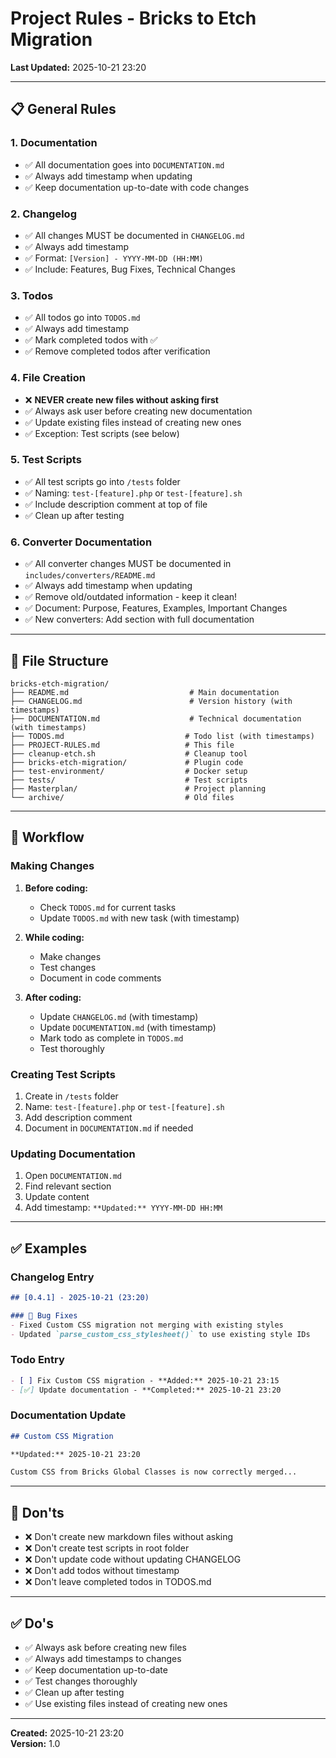 # Project Rules - Bricks to Etch Migration

**Last Updated:** 2025-10-21 23:20

---

## 📋 General Rules

### 1. Documentation
- ✅ All documentation goes into `DOCUMENTATION.md`
- ✅ Always add timestamp when updating
- ✅ Keep documentation up-to-date with code changes

### 2. Changelog
- ✅ All changes MUST be documented in `CHANGELOG.md`
- ✅ Always add timestamp
- ✅ Format: `[Version] - YYYY-MM-DD (HH:MM)`
- ✅ Include: Features, Bug Fixes, Technical Changes

### 3. Todos
- ✅ All todos go into `TODOS.md`
- ✅ Always add timestamp
- ✅ Mark completed todos with ✅
- ✅ Remove completed todos after verification

### 4. File Creation
- ❌ **NEVER create new files without asking first**
- ✅ Always ask user before creating new documentation
- ✅ Update existing files instead of creating new ones
- ✅ Exception: Test scripts (see below)

### 5. Test Scripts
- ✅ All test scripts go into `/tests` folder
- ✅ Naming: `test-[feature].php` or `test-[feature].sh`
- ✅ Include description comment at top of file
- ✅ Clean up after testing

### 6. Converter Documentation
- ✅ All converter changes MUST be documented in `includes/converters/README.md`
- ✅ Always add timestamp when updating
- ✅ Remove old/outdated information - keep it clean!
- ✅ Document: Purpose, Features, Examples, Important Changes
- ✅ New converters: Add section with full documentation

---

## 📁 File Structure

```
bricks-etch-migration/
├── README.md                           # Main documentation
├── CHANGELOG.md                        # Version history (with timestamps)
├── DOCUMENTATION.md                    # Technical documentation (with timestamps)
├── TODOS.md                           # Todo list (with timestamps)
├── PROJECT-RULES.md                   # This file
├── cleanup-etch.sh                    # Cleanup tool
├── bricks-etch-migration/             # Plugin code
├── test-environment/                  # Docker setup
├── tests/                             # Test scripts
├── Masterplan/                        # Project planning
└── archive/                           # Old files
```

---

## 🔄 Workflow

### Making Changes

1. **Before coding:**
   - Check `TODOS.md` for current tasks
   - Update `TODOS.md` with new task (with timestamp)

2. **While coding:**
   - Make changes
   - Test changes
   - Document in code comments

3. **After coding:**
   - Update `CHANGELOG.md` (with timestamp)
   - Update `DOCUMENTATION.md` (with timestamp)
   - Mark todo as complete in `TODOS.md`
   - Test thoroughly

### Creating Test Scripts

1. Create in `/tests` folder
2. Name: `test-[feature].php` or `test-[feature].sh`
3. Add description comment
4. Document in `DOCUMENTATION.md` if needed

### Updating Documentation

1. Open `DOCUMENTATION.md`
2. Find relevant section
3. Update content
4. Add timestamp: `**Updated:** YYYY-MM-DD HH:MM`

---

## ✅ Examples

### Changelog Entry
```markdown
## [0.4.1] - 2025-10-21 (23:20)

### 🐛 Bug Fixes
- Fixed Custom CSS migration not merging with existing styles
- Updated `parse_custom_css_stylesheet()` to use existing style IDs
```

### Todo Entry
```markdown
- [ ] Fix Custom CSS migration - **Added:** 2025-10-21 23:15
- [✅] Update documentation - **Completed:** 2025-10-21 23:20
```

### Documentation Update
```markdown
## Custom CSS Migration

**Updated:** 2025-10-21 23:20

Custom CSS from Bricks Global Classes is now correctly merged...
```

---

## 🚫 Don'ts

- ❌ Don't create new markdown files without asking
- ❌ Don't create test scripts in root folder
- ❌ Don't update code without updating CHANGELOG
- ❌ Don't add todos without timestamp
- ❌ Don't leave completed todos in TODOS.md

---

## ✅ Do's

- ✅ Always ask before creating new files
- ✅ Always add timestamps to changes
- ✅ Keep documentation up-to-date
- ✅ Test changes thoroughly
- ✅ Clean up after testing
- ✅ Use existing files instead of creating new ones

---

**Created:** 2025-10-21 23:20  
**Version:** 1.0
